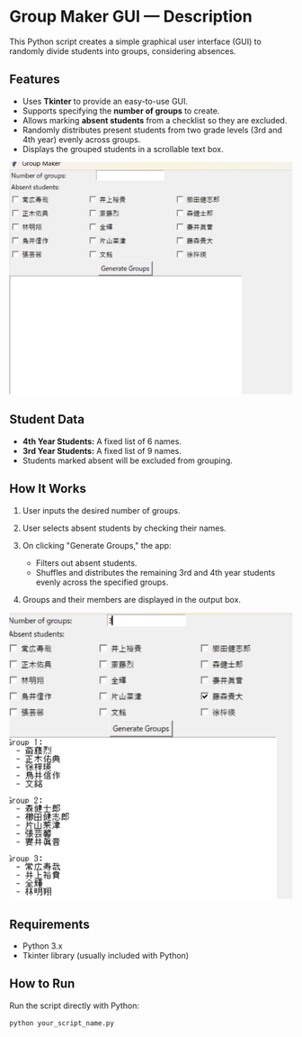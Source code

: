 # Group Maker GUI — Description

This Python script creates a simple graphical user interface (GUI) to randomly divide students into groups, considering absences.

## Features

* Uses **Tkinter** to provide an easy-to-use GUI.
* Supports specifying the **number of groups** to create.
* Allows marking **absent students** from a checklist so they are excluded.
* Randomly distributes present students from two grade levels (3rd and 4th year) evenly across groups.
* Displays the grouped students in a scrollable text box.

![screenshot](https://github.com/Ken-no-ubuntu/student_group_maker/blob/main/assets/%E3%82%B9%E3%82%AF%E3%83%AA%E3%83%BC%E3%83%B3%E3%82%B7%E3%83%A7%E3%83%83%E3%83%88%202025-07-04%20150828.png)

## Student Data

* **4th Year Students:** A fixed list of 6 names.
* **3rd Year Students:** A fixed list of 9 names.
* Students marked absent will be excluded from grouping.

## How It Works

1. User inputs the desired number of groups.
2. User selects absent students by checking their names.
3. On clicking "Generate Groups," the app:

   * Filters out absent students.
   * Shuffles and distributes the remaining 3rd and 4th year students evenly across the specified groups.
4. Groups and their members are displayed in the output box.

![screenshot](https://github.com/Ken-no-ubuntu/student_group_maker/blob/main/assets/%E3%82%B9%E3%82%AF%E3%83%AA%E3%83%BC%E3%83%B3%E3%82%B7%E3%83%A7%E3%83%83%E3%83%88%202025-07-04%20150843.png)

## Requirements

* Python 3.x
* Tkinter library (usually included with Python)

## How to Run

Run the script directly with Python:

```bash
python your_script_name.py
```
